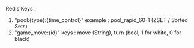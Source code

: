 Redis Keys : 
1. "pool:{type}:{time_control}"
    example : pool_rapid_60-1 (ZSET / Sorted Sets)
2. "game_move:{id}" 
    keys : move (String), turn (bool, 1 for white, 0 for black)